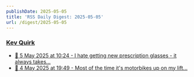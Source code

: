 ```yaml
---
publishDate: 2025-05-05
title: 'RSS Daily Digest: 2025-05-05'
url: /digest/2025-05-05
---
```


### [Kev Quirk](https://kevquirk.com/)

  * [📝 5 May 2025 at 10:24 - I hate getting new prescription glasses - it always takes...](https://kevquirk.com/notes/20250505-1024)
  * [📝 4 May 2025 at 19:49 - Most of the time it's motorbikes up on my lift...](https://kevquirk.com/notes/20250504-1949)
  
